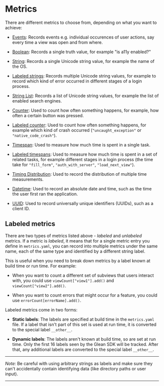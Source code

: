# Metrics

There are different metrics to choose from, depending on what you want to achieve:

* [Events](event.md): Records events e.g. individual occurences of user actions, say every time a view was open and from where.

* [Boolean](boolean.md): Records a single truth value, for example "is a11y enabled?"

* [String](string.md): Records a single Unicode string value, for example the name of the OS.

* [Labeled strings](labeled_strings.md): Records multiple Unicode string values, for example to record which kind of error occurred in different stages of a login process.

* [String List](string_list.md): Records a list of Unicode string values, for example the list of enabled search engines.

* [Counter](counter.md): Used to count how often something happens, for example, how often a certain button was pressed.

* [Labeled counter](labeled_counters.md): Used to count how often something happens, for example which kind of crash occurred (`"uncaught_exception"` or `"native_code_crash"`).

* [Timespan](timespan.md): Used to measure how much time is spent in a single task.

* [Labeled timespans](labeled_timespans.md): Used to measure how much time is spent in a set of related tasks, for example different stages in a login process (the time take for `"fill_form"`, `"auth_with_server"`, `"load_next_view"`).

* [Timing Distribution](timing_distribution.md): Used to record the distribution of multiple time measurements.

* [Datetime](datetime.md): Used to record an absolute date and time, such as the time the user first ran the application.

* [UUID](uuid.md): Used to record universally unique identifiers (UUIDs), such as a client ID.

## Labeled metrics

There are two types of metrics listed above - *labeled* and *unlabeled* metrics. If a metric is *labeled*, it means that for a single metric entry you define in `metrics.yaml`, you can record into multiple metrics under the same name, each of the same type and identified by a different string label.

This is useful when you need to break down metrics by a label known at build time or run time. For example:

- When you want to count a different set of subviews that users interact with, you could use `viewCount["view1"].add()` and `viewCount["view2"].add()`.

- When you want to count errors that might occur for a feature, you could use `errorCount[errorName].add()`.

Labeled metrics come in two forms:

- **Static labels**: The labels are specified at build time in the `metrics.yaml` file.
  If a label that isn't part of this set is used at run time, it is converted to the special label `__other__`.
  
- **Dynamic labels**: The labels aren't known at build time, so are set at run time.
  Only the first 16 labels seen by the Glean SDK will be tracked. After that, any additional labels are converted to the special label `__other__`.

---

_Note:_ Be careful with using arbitrary strings as labels and make sure they can't accidentally contain identifying data (like directory paths or user input).

---

